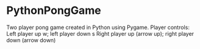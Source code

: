 # PythonPongGame
Two player pong game created in Python using Pygame.
Player controls: Left player up w; left player down s
Right player up (arrow up); right player down (arrow down)
